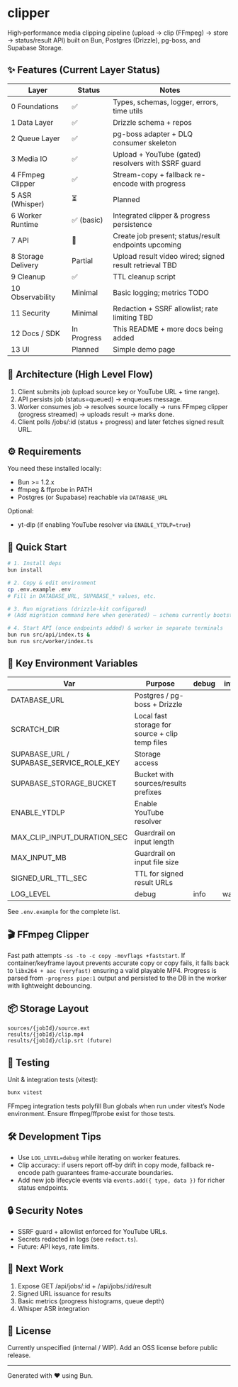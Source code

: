 # clipper

High‑performance media clipping pipeline (upload → clip (FFmpeg) → store → status/result API) built on Bun, Postgres (Drizzle), pg-boss, and Supabase Storage.

## ✨ Features (Current Layer Status)

| Layer              | Status      | Notes                                                  |
| ------------------ | ----------- | ------------------------------------------------------ |
| 0 Foundations      | ✅          | Types, schemas, logger, errors, time utils             |
| 1 Data Layer       | ✅          | Drizzle schema + repos                                 |
| 2 Queue Layer      | ✅          | pg-boss adapter + DLQ consumer skeleton                |
| 3 Media IO         | ✅          | Upload + YouTube (gated) resolvers with SSRF guard     |
| 4 FFmpeg Clipper   | ✅          | Stream-copy + fallback re-encode with progress         |
| 5 ASR (Whisper)    | ⏳          | Planned                                                |
| 6 Worker Runtime   | ✅ (basic)  | Integrated clipper & progress persistence              |
| 7 API              | 🚧          | Create job present; status/result endpoints upcoming   |
| 8 Storage Delivery | Partial     | Upload result video wired; signed result retrieval TBD |
| 9 Cleanup          | ✅          | TTL cleanup script                                     |
| 10 Observability   | Minimal     | Basic logging; metrics TODO                            |
| 11 Security        | Minimal     | Redaction + SSRF allowlist; rate limiting TBD          |
| 12 Docs / SDK      | In Progress | This README + more docs being added                    |
| 13 UI              | Planned     | Simple demo page                                       |

## 🧩 Architecture (High Level Flow)

1. Client submits job (upload source key or YouTube URL + time range).
2. API persists job (status=queued) → enqueues message.
3. Worker consumes job → resolves source locally → runs FFmpeg clipper (progress streamed) → uploads result → marks done.
4. Client polls /jobs/:id (status + progress) and later fetches signed result URL.

## ⚙️ Requirements

You need these installed locally:

-   Bun >= 1.2.x
-   ffmpeg & ffprobe in PATH
-   Postgres (or Supabase) reachable via `DATABASE_URL`

Optional:

-   yt-dlp (if enabling YouTube resolver via `ENABLE_YTDLP=true`)

## 🚀 Quick Start

```bash
# 1. Install deps
bun install

# 2. Copy & edit environment
cp .env.example .env
# Fill in DATABASE_URL, SUPABASE_* values, etc.

# 3. Run migrations (drizzle-kit configured)
# (Add migration command here when generated) – schema currently bootstrap via SQL file.

# 4. Start API (once endpoints added) & worker in separate terminals
bun run src/api/index.ts &
bun run src/worker/index.ts
```

## 🔑 Key Environment Variables

| Var                                      | Purpose                                         | debug | info | warn  | error |
| ---------------------------------------- | ----------------------------------------------- | ----- | ---- | ----- | ----- |
| DATABASE_URL                             | Postgres / pg-boss + Drizzle                    |
| SCRATCH_DIR                              | Local fast storage for source + clip temp files |
| SUPABASE_URL / SUPABASE_SERVICE_ROLE_KEY | Storage access                                  |
| SUPABASE_STORAGE_BUCKET                  | Bucket with sources/results prefixes            |
| ENABLE_YTDLP                             | Enable YouTube resolver                         |
| MAX_CLIP_INPUT_DURATION_SEC              | Guardrail on input length                       |
| MAX_INPUT_MB                             | Guardrail on input file size                    |
| SIGNED_URL_TTL_SEC                       | TTL for signed result URLs                      |
| LOG_LEVEL                                | debug                                           | info  | warn | error |

See `.env.example` for the complete list.

## 🎬 FFmpeg Clipper

Fast path attempts `-ss -to -c copy -movflags +faststart`. If container/keyframe layout prevents accurate copy or copy fails, it falls back to `libx264 + aac (veryfast)` ensuring a valid playable MP4. Progress is parsed from `-progress pipe:1` output and persisted to the DB in the worker with lightweight debouncing.

## 📦 Storage Layout

```
sources/{jobId}/source.ext
results/{jobId}/clip.mp4
results/{jobId}/clip.srt (future)
```

## 🧪 Testing

Unit & integration tests (vitest):

```bash
bunx vitest
```

FFmpeg integration tests polyfill Bun globals when run under vitest’s Node environment. Ensure ffmpeg/ffprobe exist for those tests.

## 🛠 Development Tips

-   Use `LOG_LEVEL=debug` while iterating on worker features.
-   Clip accuracy: if users report off-by drift in copy mode, fallback re-encode path guarantees frame-accurate boundaries.
-   Add new job lifecycle events via `events.add({ type, data })` for richer status endpoints.

## 🔒 Security Notes

-   SSRF guard + allowlist enforced for YouTube URLs.
-   Secrets redacted in logs (see `redact.ts`).
-   Future: API keys, rate limits.

## 📘 Next Work

1. Expose GET /api/jobs/:id + /api/jobs/:id/result
2. Signed URL issuance for results
3. Basic metrics (progress histograms, queue depth)
4. Whisper ASR integration

## 📝 License

Currently unspecified (internal / WIP). Add an OSS license before public release.

---

Generated with ❤️ using Bun.
